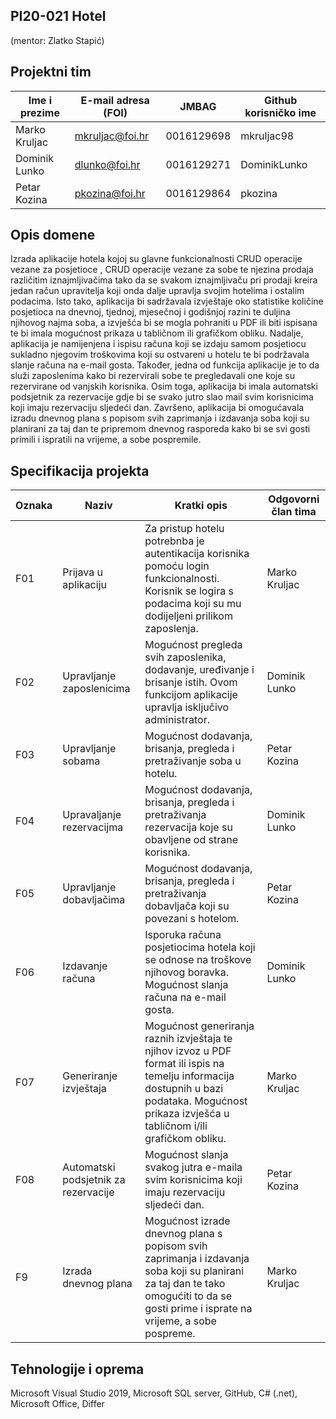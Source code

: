 ## PI20-021 Hotel 
(mentor: Zlatko Stapić)

## Projektni tim

Ime i prezime | E-mail adresa (FOI) | JMBAG | Github korisničko ime
------------  | ------------------- | ----- | ---------------------
Marko Kruljac | mkruljac@foi.hr     | 0016129698 | mkruljac98
Dominik Lunko | dlunko@foi.hr       | 0016129271 | DominikLunko
Petar Kozina  | pkozina@foi.hr      | 0016129864 | pkozina

## Opis domene
Izrada aplikacije hotela kojoj su glavne funkcionalnosti CRUD operacije vezane za posjetioce , CRUD operacije vezane za sobe te njezina prodaja različitim iznajmljivačima tako da se svakom iznajmljivaču pri prodaji kreira jedan račun upravitelja koji onda dalje upravlja svojim hotelima i ostalim podacima. Isto tako, aplikacija bi sadržavala izvještaje oko statistike količine posjetioca na dnevnoj, tjednoj, mjesečnoj i godišnjoj razini te duljina njihovog najma soba, a izvješća bi se mogla pohraniti u PDF ili biti ispisana te bi imala mogućnost prikaza u tabličnom ili grafičkom obliku. Nadalje, aplikacija je namijenjena i ispisu računa koji se izdaju samom posjetiocu sukladno njegovim troškovima koji su ostvareni u hotelu te bi podržavala slanje računa na e-mail gosta. Također, jedna od funkcija aplikacije je to da služi zaposlenima kako bi rezervirali sobe te pregledavali one koje su rezervirane od vanjskih korisnika. Osim toga, aplikacija bi imala automatski podsjetnik za rezervacije gdje bi se svako jutro slao mail svim korisnicima koji imaju rezervaciju sljedeći dan. Završeno, aplikacija bi omogućavala izradu dnevnog plana s popisom svih zaprimanja i izdavanja soba koji su planirani za taj dan te pripremom dnevnog rasporeda kako bi se svi gosti primili i ispratili na vrijeme, a sobe pospremile. 
## Specifikacija projekta
Oznaka | Naziv | Kratki opis | Odgovorni član tima
------ | ----- | ----------- | -------------------
F01 | Prijava u aplikaciju | Za pristup hotelu potrebnba je autentikacija korisnika pomoću login funkcionalnosti. Korisnik se logira s podacima koji su mu dodijeljeni prilikom zaposlenja. | Marko Kruljac
F02 | Upravljanje zaposlenicima | Mogućnost pregleda svih zaposlenika, dodavanje, uređivanje i brisanje istih. Ovom funkcijom aplikacije upravlja isključivo administrator. | Dominik Lunko
F03 | Upravljanje sobama | Mogućnost dodavanja, brisanja, pregleda i pretraživanje soba u hotelu. | Petar Kozina 
F04 | Upravaljanje rezervacijma | Mogućnost dodavanja, brisanja, pregleda i pretraživanja rezervacija koje su obavljene od strane korisnika. | Dominik Lunko
F05 | Upravljanje dobavljačima | Mogućnost dodavanja, brisanja, pregleda i pretraživanja dobavljača koji su povezani s hotelom. | Petar Kozina
F06 | Izdavanje računa | Isporuka računa posjetiocima hotela koji se odnose na troškove njihovog boravka. Mogućnost slanja računa na e-mail gosta. | Dominik Lunko
F07 | Generiranje izvještaja | Mogućnost generiranja raznih izvještaja te njihov izvoz u PDF format ili ispis na temelju informacija dostupnih u bazi podataka. Mogućnost prikaza izvješća u tabličnom i/ili grafičkom obliku. | Marko Kruljac
F08 | Automatski podsjetnik za rezervacije | Mogućnost slanja svakog jutra e-maila svim korisnicima koji imaju rezervaciju sljedeći dan. | Petar Kozina
F9 | Izrada dnevnog plana | Mogućnost izrade dnevnog plana s popisom svih zaprimanja i izdavanja soba koji su planirani za taj dan te tako omogućiti to da se gosti prime i isprate na vrijeme, a sobe pospreme. | Marko Kruljac


## Tehnologije i oprema
Microsoft Visual Studio 2019, Microsoft SQL server, GitHub, C# (.net), Microsoft Office, Differ 
